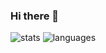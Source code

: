 ### Hi there 👋

![stats](https://github-readme-stats.vercel.app/api?username=ShenYT0&theme=tokyonight&show_icons=true&hide_title=true&card_width=400)
![languages](https://github-readme-stats.vercel.app/api/top-langs/?username=ShenYT0&theme=tokyonight&layout=compact&card_width=400&hide=html,SCSS,CSS,Frege,TypeScript)
<!--
**ShenYT0/shenyt0** is a ✨ _special_ ✨ repository because its `README.md` (this file) appears on your GitHub profile.

Here are some ideas to get you started:

- 🔭 I’m currently working on ...
- 🌱 I’m currently learning ...
- 👯 I’m looking to collaborate on ...
- 🤔 I’m looking for help with ...
- 💬 Ask me about ...
- 📫 How to reach me: ...
- 😄 Pronouns: ...
- ⚡ Fun fact: ...
-->
